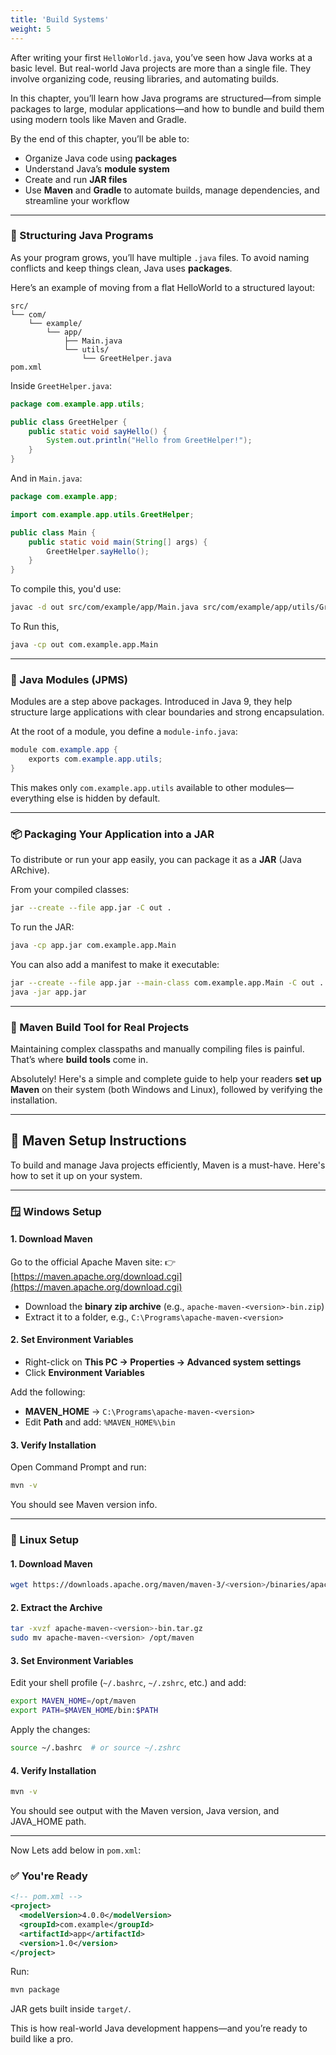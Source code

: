 ```yaml
---
title: 'Build Systems'
weight: 5
---
```


After writing your first `HelloWorld.java`, you’ve seen how Java works at a basic level. But real-world Java projects are more than a single file. They involve organizing code, reusing libraries, and automating builds.

In this chapter, you’ll learn how Java programs are structured—from simple packages to large, modular applications—and how to bundle and build them using modern tools like Maven and Gradle.

By the end of this chapter, you’ll be able to:

* Organize Java code using **packages**
* Understand Java’s **module system**
* Create and run **JAR files**
* Use **Maven** and **Gradle** to automate builds, manage dependencies, and streamline your workflow

---

### 📁 Structuring Java Programs

As your program grows, you’ll have multiple `.java` files. To avoid naming conflicts and keep things clean, Java uses **packages**.

Here’s an example of moving from a flat HelloWorld to a structured layout:

```
src/
└── com/
    └── example/
        └── app/
            ├── Main.java
            └── utils/
                └── GreetHelper.java
pom.xml
```

Inside `GreetHelper.java`:

```java
package com.example.app.utils;

public class GreetHelper {
    public static void sayHello() {
        System.out.println("Hello from GreetHelper!");
    }
}
```

And in `Main.java`:

```java
package com.example.app;

import com.example.app.utils.GreetHelper;

public class Main {
    public static void main(String[] args) {
        GreetHelper.sayHello();
    }
}
```

To compile this, you'd use:

```bash
javac -d out src/com/example/app/Main.java src/com/example/app/utils/GreetHelper.java
```

To Run this,
```bash
java -cp out com.example.app.Main
```

---

### 🧩 Java Modules (JPMS)

Modules are a step above packages. Introduced in Java 9, they help structure large applications with clear boundaries and strong encapsulation.

At the root of a module, you define a `module-info.java`:

```java
module com.example.app {
    exports com.example.app.utils;
}
```

This makes only `com.example.app.utils` available to other modules—everything else is hidden by default.

---

### 📦 Packaging Your Application into a JAR

To distribute or run your app easily, you can package it as a **JAR** (Java ARchive).

From your compiled classes:

```bash
jar --create --file app.jar -C out .
```

To run the JAR:

```bash
java -cp app.jar com.example.app.Main
```

You can also add a manifest to make it executable:

```bash
jar --create --file app.jar --main-class com.example.app.Main -C out .
java -jar app.jar
```

---

### 🧰 Maven Build Tool for Real Projects

Maintaining complex classpaths and manually compiling files is painful. That’s where **build tools** come in.

Absolutely! Here's a simple and complete guide to help your readers **set up Maven** on their system (both Windows and Linux), followed by verifying the installation.

---

## 🧱 Maven Setup Instructions

To build and manage Java projects efficiently, Maven is a must-have. Here's how to set it up on your system.

---

### 🪟 Windows Setup

#### 1. **Download Maven**

Go to the official Apache Maven site:
👉 [https://maven.apache.org/download.cgi](https://maven.apache.org/download.cgi)

* Download the **binary zip archive** (e.g., `apache-maven-<version>-bin.zip`)
* Extract it to a folder, e.g., `C:\Programs\apache-maven-<version>`

#### 2. **Set Environment Variables**

* Right-click on **This PC → Properties → Advanced system settings**
* Click **Environment Variables**

Add the following:

* **MAVEN\_HOME** → `C:\Programs\apache-maven-<version>`
* Edit **Path** and add:
  `%MAVEN_HOME%\bin`

#### 3. **Verify Installation**

Open Command Prompt and run:

```bash
mvn -v
```

You should see Maven version info.

---

### 🐧 Linux Setup

#### 1. **Download Maven**

```bash
wget https://downloads.apache.org/maven/maven-3/<version>/binaries/apache-maven-<version>-bin.tar.gz
```

#### 2. **Extract the Archive**

```bash
tar -xvzf apache-maven-<version>-bin.tar.gz
sudo mv apache-maven-<version> /opt/maven
```

#### 3. **Set Environment Variables**

Edit your shell profile (`~/.bashrc`, `~/.zshrc`, etc.) and add:

```bash
export MAVEN_HOME=/opt/maven
export PATH=$MAVEN_HOME/bin:$PATH
```

Apply the changes:

```bash
source ~/.bashrc  # or source ~/.zshrc
```

#### 4. **Verify Installation**

```bash
mvn -v
```

You should see output with the Maven version, Java version, and JAVA\_HOME path.

---

Now Lets add below in `pom.xml`:

### ✅ You're Ready

```xml
<!-- pom.xml -->
<project>
  <modelVersion>4.0.0</modelVersion>
  <groupId>com.example</groupId>
  <artifactId>app</artifactId>
  <version>1.0</version>
</project>
```

Run:

```bash
mvn package
```

JAR gets built inside `target/`.

This is how real-world Java development happens—and you’re ready to build like a pro.

